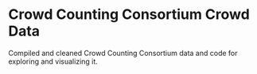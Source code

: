 # Crowd Counting Consortium Crowd Data
Compiled and cleaned Crowd Counting Consortium data and code for exploring and visualizing it.
